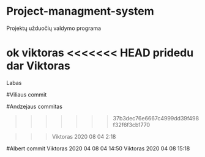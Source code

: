 # Project-managment-system
Projektų užduočių valdymo programa

ok viktoras
<<<<<<< HEAD
pridedu dar Viktoras
=======

Labas

#Viliaus commit

#Andzejaus commitas
>>>>>>> 37b3dec76e6667c4999dd39f498f32f6f3cb1770

>>>Viktoras 2020 08 04 2:18

#Albert commit
Viktoras 2020 04 08 04 14:50
Viktoras 2020 04 08 15:18